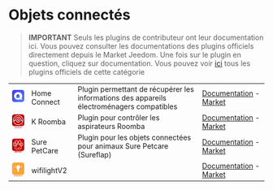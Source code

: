 
# Objets connectés


>**IMPORTANT**
>Seuls les plugins de contributeur ont leur documentation ici. Vous pouvez consulter les documentations des plugins officiels directement depuis le Market Jeedom. Une fois sur le plugin en question, cliquez sur documentation.
>Vous pouvez voir [ici](https://market.jeedom.com/index.php?v=d&p=market&type=plugin&categorie=devicecommunication) tous les plugins officiels de cette catégorie


| | | | |
|--- | --- | --- | ---|
|<img src="homeconnect/homeconnect_icon.png" class="pluginLogo" width="100" />|Home Connect|Plugin permettant de récupérer les informations des appareils électroménagers compatibles|[Documentation](https://jmvedrine.github.io/homeconnect/fr_FR/) - [Market](https://market.jeedom.com/index.php?v=d&p=market_display&id=3894)|
|<img src="kroomba/kroomba_icon.png" class="pluginLogo" width="100" />|K Roomba|Plugin pour contrôler les aspirateurs Roomba|[Documentation](https://jmvedrine.github.io/kroomba/fr_FR/) - [Market](https://market.jeedom.com/index.php?v=d&p=market_display&id=2776)|
|<img src="surepetcare/surepetcare_icon.png" class="pluginLogo" width="100" />|Sure PetCare|Plugin pour les objets connectées pour animaux Sure Petcare (Sureflap)|[Documentation](https://jmvedrine.github.io/jeedom-surepetcare/fr_FR/) - [Market](https://market.jeedom.com/index.php?v=d&p=market_display&id=3718)|
|<img src="wifilightV2/wifilightV2_icon.png" class="pluginLogo" width="100" />|wifilightV2||[Documentation](https://bcaro.github.io/wifilightV2-doc/fr_FR/) - [Market](https://market.jeedom.com/index.php?v=d&p=market_display&id=2793)|
